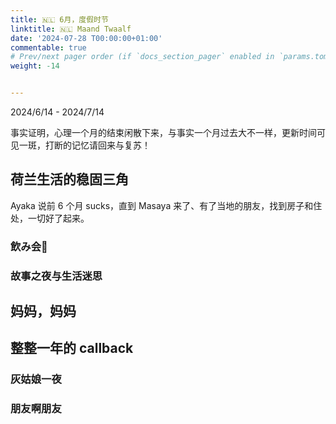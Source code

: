 ```yaml
---
title: 🇳🇱 6月，度假时节
linktitle: 🇳🇱 Maand Twaalf
date: '2024-07-28 T00:00:00+01:00'
commentable: true
# Prev/next pager order (if `docs_section_pager` enabled in `params.toml`)
weight: -14


---
```


2024/6/14 - 2024/7/14

事实证明，心理一个月的结束闲散下来，与事实一个月过去大不一样，更新时间可见一斑，打断的记忆请回来与复苏！

## 荷兰生活的稳固三角

Ayaka 说前 6 个月 sucks，直到 Masaya 来了、有了当地的朋友，找到房子和住处，一切好了起来。

### 飲み会🍻

### 故事之夜与生活迷思

## 妈妈，妈妈



## 整整一年的 callback

### 灰姑娘一夜

### 朋友啊朋友